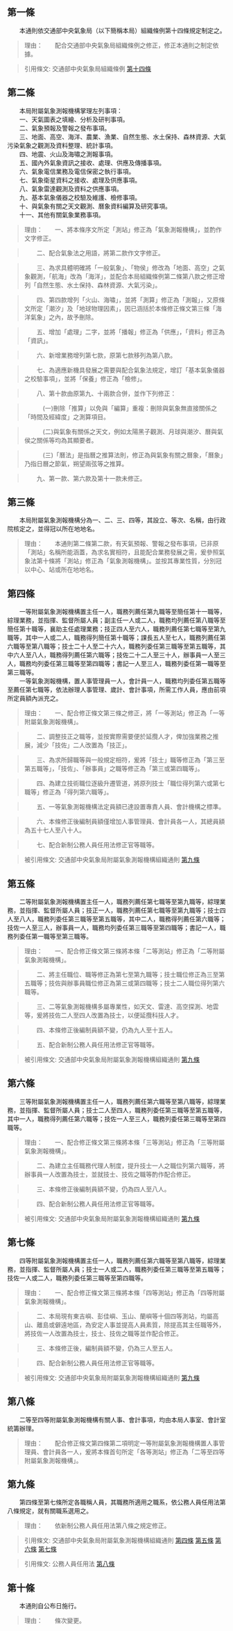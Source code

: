 第一條 
-------
　　本通則依交通部中央氣象局（以下簡稱本局）組織條例第十四條規定制定之。  
> 理由：　　配合交通部中央氣象局組織條例之修正，修正本通則之制定依據。

> 引用條文: 交通部中央氣象局組織條例 [第十四條](../../人事其他/組織編制/交通部中央氣象局組織條例.md#第十四條-)



第二條 
-------
　　本局附屬氣象測報機構掌理左列事項：  
　　一、天氣圖表之填繪、分析及研判事項。  
　　二、氣象預報及警報之發布事項。  
　　三、地面、高空、海洋、農業、漁業、自然生態、水土保持、森林資源、大氣污染氣象之觀測及資料整理、統計事項。  
　　四、地震、火山及海嘯之測報事項。  
　　五、國內外氣象資訊之接收、處理、供應及傳播事項。  
　　六、氣象電信業務及電信保密之執行事項。  
　　七、氣象衛星資料之接收、處理及供應事項。  
　　八、氣象雷達觀測及資料之供應事項。  
　　九、基本氣象儀器之校驗及維護、檢修事項。  
　　十、與氣象有關之天文觀測、曆象資料編算及研究事項。  
　　十一、其他有關氣象業務事項。  
> 理由：　　一、將本條序文所定「測站」修正為「氣象測報機構」，並酌作文字修正。

> 　　二、配合氣象法之用語，將第二款作文字修正。

> 　　三、為求具體明確將「一般氣象」、「物侯」修改為「地面、高空」之氣象觀測，「航海」改為「海洋」，並配合本局組織條例第二條第八款之修正增列「自然生態、水土保持、森林資源、大氣污染」。

> 　　四、第四款增列「火山、海嘯」，並將「測算」修正為「測報」，又原條文所定「潮汐」及「地球物理因素」，因已涵括於本條修正條文第三條「海洋氣象」之內，故予刪除。

> 　　五、增加「處理」二字，並將「播報」修正為「供應」，「資料」修正為「資訊」。

> 　　六、新增業務增列第七款，原第七款移列為第八款。

> 　　七、為適應新機具發展之需要與配合氣象法規定，增訂「基本氣象儀器之校驗事項」，並將「保養」修正為「檢修」。

> 　　八、第十款由原第九、十兩款合併，並作下列修正：

> 　　　(一)刪除「推算」以免與「編算」重複：刪除與氣象無直接關係之「時間及經緯度」之測算項目。

> 　　　(二)與氣象有關係之天文，例如太陽黑子觀測、月球與潮汐、曆與氣侯之關係等均為其顯要者。

> 　　　(三)「曆法」是指曆之推算法則，修正為與氣象有關之曆象，「曆象」乃指日曆之節氣，朔望兩弦等之推算。

> 　　九、第一款、第六款及第十一款未修正。



第三條 
-------
　　本局附屬氣象測報機構分為一、二、三、四等，其設立、等次、名稱，由行政院核定之，並得冠以所在地地名。  
> 理由：　　本通則第二條第二款，有天氣預報、警報之發布事項，已非原「測站」名稱所能涵蓋，為求名實相符，且能配合業務發展之需，爰參照氣象法第十條將「測站」修正為「氣象測報機構」。並按其專業性質，分別冠以中心、站或所在地地名。



第四條 
-------
　　一等附屬氣象測報機構置主任一人，職務列薦任第九職等至簡任第十一職等，綜理業務，並指揮、監督所屬人員；副主任一人或二人，職務均列薦任第八職等至簡任第十職等，襄助主任處理業務；技正四人至六人，職務列薦任第七職等至第九職等，其中一人或二人，職務得列簡任第十職等；課長五人至七人，職務列薦任第六職等至第八職等；技士二十人至二十六人，職務列委任第三職等至第五職等，其中六人至八人，職務得列薦任第六職等；技佐二十二人至三十人，辦事員一人至三人，職務均列委任第三職等至第四職等；書記一人至三人，職務列委任第一職等至第三職等。  
　　一等氣象測報機構，置人事管理員一人，會計員一人，職務均列委任第五職等至薦任第七職等，依法辦理人事管理、歲計、會計事項，所需工作人員，應由前項所定員額內派充之。  
> 理由：　　一、配合修正條文第三條之修正，將「一等測站」修正為「一等附屬氣象測報機構」。

> 　　二、調整技正之職等，並按實際需要便於延攬人才，俾加強業務之推展，減少「技佐」二人改置為「技正」。

> 　　三、為求所歸職等與一般規定相符，爰將「技士」職等修正為「第三至第五職等」，「技佐」、「辦事員」之職等修正為「第三或第四職等」。

> 　　四、為建立技術職位逐級升遷管道，將原列技士「職位得列第六或第七職等」修正為「得列第六職等」。

> 　　五、一等氣象測報機構法定員額已達設置專責人員、會計機構之標準。

> 　　六、本條修正後編制員額僅增加人事管理員、會計員各一人，其總員額為五十七人至八十人。

> 　　七、配合新制公務人員任用法修正官等職等。

> 被引用條文: 交通部中央氣象局附屬氣象測報機構組織通則 [第九條](../../人事其他/組織編制/交通部中央氣象局附屬氣象測報機構組織通則.md#第九條-)



第五條 
-------
　　二等附屬氣象測報機構置主任一人，職務列薦任第七職等至第九職等，綜理業務，並指揮、監督所屬人員；技正一人，職務列薦任第七職等至第九職等；技士四人至八人，職務列委任第三職等至第五職等，其中二人，職務得列薦任第六職等；技佐一人至三人，辦事員一人，職務均列委任第三職等至第四職等；書記一人，職務列委任第一職等至第三職等。  
> 理由：　　一、配合修正條文第三條將本條「二等測站」修正為「二等附屬氣象測報機構」。

> 　　二、將主任職位、職等修正為第七至第九職等；技士職位修正為三至第五職等；技佐與辦事員職位修正為第三或第四職等；技士二人職位得列第六職等。

> 　　三、二等氣象測報機構多屬專業性，如天文、雷達、高空探測、地雲等，爰將技佐二人至四人改置為技士，以便延攬科技人才。

> 　　四、本條修正後編制員額不變，仍為九人至十五人。

> 　　五、配合新制公務人員任用法修正官等職等。

> 被引用條文: 交通部中央氣象局附屬氣象測報機構組織通則 [第九條](../../人事其他/組織編制/交通部中央氣象局附屬氣象測報機構組織通則.md#第九條-)



第六條 
-------
　　三等附屬氣象測報機構置主任一人，職務列薦任第六職等至第八職等，綜理業務，並指揮、監督所屬人員；技士二人至四人，職務列委任第三職等至第五職等，其中一人，職務得列薦任第六職等；技佐一人至三人，職務列委任第三職等至第四職等。  
> 理由：　　一、配合修正條文第三條將本條「三等測站」修正為「三等附屬氣象測報機構」。

> 　　二、為建立主任職務代理人制度，提升技士一人之職位列第六職等，將辦事員一人改置為技士，並就技士、技佐之職等酌作配合修正。

> 　　三、本條修正後編制員額不變，仍為四人至八人。

> 　　四、配合新制公務人員任用法修正官等職等。

> 被引用條文: 交通部中央氣象局附屬氣象測報機構組織通則 [第九條](../../人事其他/組織編制/交通部中央氣象局附屬氣象測報機構組織通則.md#第九條-)



第七條 
-------
　　四等附屬氣象測報機構置主任一人，職務列薦任第六職等至第八職等，綜理業務，並指揮、監督所屬人員；技士一人或二人，職務列委任第三職等至第五職等；技佐一人或二人，職務列委任第三職等至第四職等。  
> 理由：　　一、配合修正條文第三條將本條「四等測站」修正為「四等附屬氣象測報機構」。

> 　　二、本局現有東吉嶼、彭佳嶼、玉山、蘭嶼等十個四等測站，均屬高山、離島或僻遠地區，為安定人事並提高人員素質，除提高其主任職等外，將技佐一人改置為技士，技士、技佐之職等並作配合修正。

> 　　三、本條修正後，編制員額不變，仍為三人至五人。

> 　　四、配合新制公務人員任用法修正官等職等。

> 被引用條文: 交通部中央氣象局附屬氣象測報機構組織通則 [第九條](../../人事其他/組織編制/交通部中央氣象局附屬氣象測報機構組織通則.md#第九條-)



第八條 
-------
　　二等至四等附屬氣象測報機構有關人事、會計事項，均由本局人事室、會計室統籌辦理。  
> 理由：　　配合修正條文第四條第二項明定一等附屬氣象測報機構置人事管理員、會計員各一人，爰將本條首句所定「各等測站」修正為「二等至四等附屬氣象測報機構」。



第九條 
-------
　　第四條至第七條所定各職稱人員，其職務所適用之職系，依公務人員任用法第八條規定，就有關職系選用之。  
> 理由：　　依新制公務人員任用法第八條之規定修正。

> 引用條文: 交通部中央氣象局附屬氣象測報機構組織通則 [第四條](../../人事其他/組織編制/交通部中央氣象局附屬氣象測報機構組織通則.md#第四條-) [第五條](../../人事其他/組織編制/交通部中央氣象局附屬氣象測報機構組織通則.md#第五條-) [第六條](../../人事其他/組織編制/交通部中央氣象局附屬氣象測報機構組織通則.md#第六條-) [第七條](../../人事其他/組織編制/交通部中央氣象局附屬氣象測報機構組織通則.md#第七條-)

> 引用條文: 公務人員任用法 [第八條](../../考試/任免升遷/公務人員任用法.md#第八條-職系說明書)



第十條 
-------
　　本通則自公布日施行。  
> 理由：　　條次變更。